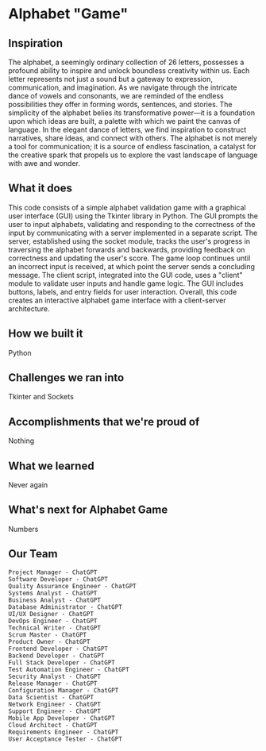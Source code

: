 # Alphabet "Game"

## Inspiration
The alphabet, a seemingly ordinary collection of 26 letters, possesses a profound ability to inspire and unlock boundless creativity within us. Each letter represents not just a sound but a gateway to expression, communication, and imagination. As we navigate through the intricate dance of vowels and consonants, we are reminded of the endless possibilities they offer in forming words, sentences, and stories. The simplicity of the alphabet belies its transformative power—it is a foundation upon which ideas are built, a palette with which we paint the canvas of language. In the elegant dance of letters, we find inspiration to construct narratives, share ideas, and connect with others. The alphabet is not merely a tool for communication; it is a source of endless fascination, a catalyst for the creative spark that propels us to explore the vast landscape of language with awe and wonder.

## What it does
This code consists of a simple alphabet validation game with a graphical user interface (GUI) using the Tkinter library in Python. The GUI prompts the user to input alphabets, validating and responding to the correctness of the input by communicating with a server implemented in a separate script. The server, established using the socket module, tracks the user's progress in traversing the alphabet forwards and backwards, providing feedback on correctness and updating the user's score. The game loop continues until an incorrect input is received, at which point the server sends a concluding message. The client script, integrated into the GUI code, uses a "client" module to validate user inputs and handle game logic. The GUI includes buttons, labels, and entry fields for user interaction. Overall, this code creates an interactive alphabet game interface with a client-server architecture.

## How we built it
Python

## Challenges we ran into
Tkinter and Sockets

## Accomplishments that we're proud of
Nothing

## What we learned
Never again

## What's next for Alphabet Game
Numbers

## Our Team
    Project Manager - ChatGPT 
    Software Developer - ChatGPT 
    Quality Assurance Engineer - ChatGPT 
    Systems Analyst - ChatGPT 
    Business Analyst - ChatGPT 
    Database Administrator - ChatGPT 
    UI/UX Designer - ChatGPT 
    DevOps Engineer - ChatGPT 
    Technical Writer - ChatGPT 
    Scrum Master - ChatGPT 
    Product Owner - ChatGPT 
    Frontend Developer - ChatGPT 
    Backend Developer - ChatGPT 
    Full Stack Developer - ChatGPT 
    Test Automation Engineer - ChatGPT 
    Security Analyst - ChatGPT 
    Release Manager - ChatGPT 
    Configuration Manager - ChatGPT 
    Data Scientist - ChatGPT 
    Network Engineer - ChatGPT 
    Support Engineer - ChatGPT 
    Mobile App Developer - ChatGPT 
    Cloud Architect - ChatGPT 
    Requirements Engineer - ChatGPT 
    User Acceptance Tester - ChatGPT 
